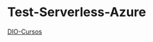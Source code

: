 # **Test-Serverless-Azure**


[DIO-Cursos](https://web.dio.me/course/serverless-e-azure-functions/learning/c6405a4f-01f2-4b88-89c3-b402fed79c82)
